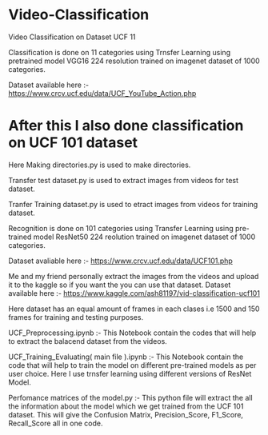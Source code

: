 # Video-Classification
Video Classification on Dataset UCF 11

Classification is done on 11 categories using Trnsfer Learning using pretrained model VGG16 224 resolution trained on imagenet dataset of 1000 categories.

Dataset available here :- https://www.crcv.ucf.edu/data/UCF_YouTube_Action.php

# After this I also done classification on UCF 101 dataset

Here Making directories.py is used to make directories.

Transfer test dataset.py is used to extract images from videos for test dataset.

Tranfer Training dataset.py is used to etract images from videos for training dataset.

Recognition is done on 101 categories using Transfer Learning using pre-trained model ResNet50 224 reolution trained on imagenet dataset of 1000 categories.

Dataset avaliable here :- https://www.crcv.ucf.edu/data/UCF101.php

Me and my friend personally extract the images from the videos and upload it to the kaggle so if you want the you can use that dataset.
Dataset available here :- https://www.kaggle.com/ash81197/vid-classification-ucf101

Here dataset has an equal amount of frames in each clases i.e 1500 and 150 frames for training and testing purposes.

UCF_Preprocessing.ipynb :- This Notebook contain the codes that will help to extract the balacend dataset from the videos.

UCF_Training_Evaluating( main file ).ipynb :- This Notebook contain the code that will help to train the model on different pre-trained models as per user choice.
Here I use trnsfer learning using different versions of ResNet Model.

Perfomance matrices of the model.py :- This python file will extract the all the information about the model which we get trained from the UCF 101 dataset. This will give the Confusion Matrix, Precision_Score, F1_Score, Recall_Score all in one code.


